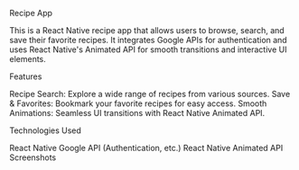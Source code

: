 

Recipe App

This is a React Native recipe app that allows users to browse, search, and save their favorite recipes. It integrates Google APIs for authentication and uses React Native's Animated API for smooth transitions and interactive UI elements.

Features

Recipe Search: Explore a wide range of recipes from various sources.
Save & Favorites: Bookmark your favorite recipes for easy access.
Smooth Animations: Seamless UI transitions with React Native Animated API.

Technologies Used

React Native
Google API (Authentication, etc.)
React Native Animated API
Screenshots